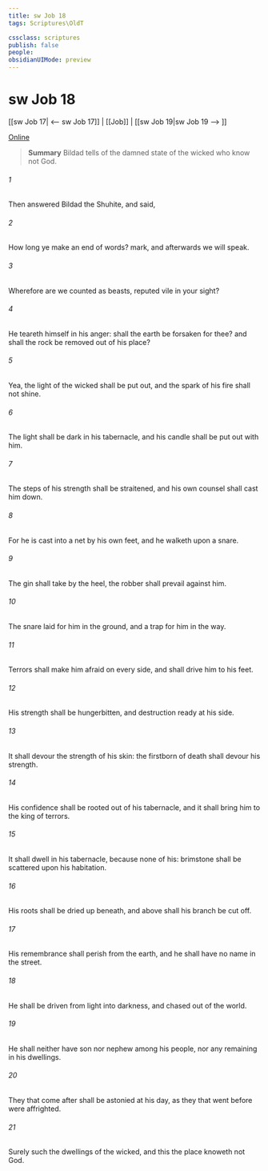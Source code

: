 ```yaml
---
title: sw Job 18
tags: Scriptures\OldT

cssclass: scriptures
publish: false
people:
obsidianUIMode: preview
---
```


# sw Job 18
[[sw Job 17| <-- sw Job 17]] | [[Job]] | [[sw Job 19|sw Job 19 --> ]]

[Online](https://churchofjesuschrist.org/study/scriptures/ot/job/18?lang=eng)

> __Summary__
Bildad tells of the damned state of the wicked who know not God.

###### 1 
Then answered Bildad the Shuhite, and said,

###### 2 
How long  ye make an end of words? mark, and afterwards we will speak.

###### 3 
Wherefore are we counted as beasts,  reputed vile in your sight?

###### 4 
He teareth himself in his anger: shall the earth be forsaken for thee? and shall the rock be removed out of his place?

###### 5 
Yea, the light of the wicked shall be put out, and the spark of his fire shall not shine.

###### 6 
The light shall be dark in his tabernacle, and his candle shall be put out with him.

###### 7 
The steps of his strength shall be straitened, and his own counsel shall cast him down.

###### 8 
For he is cast into a net by his own feet, and he walketh upon a snare.

###### 9 
The gin shall take  by the heel,  the robber shall prevail against him.

###### 10 
The snare  laid for him in the ground, and a trap for him in the way.

###### 11 
Terrors shall make him afraid on every side, and shall drive him to his feet.

###### 12 
His strength shall be hungerbitten, and destruction  ready at his side.

###### 13 
It shall devour the strength of his skin:  the firstborn of death shall devour his strength.

###### 14 
His confidence shall be rooted out of his tabernacle, and it shall bring him to the king of terrors.

###### 15 
It shall dwell in his tabernacle, because  none of his: brimstone shall be scattered upon his habitation.

###### 16 
His roots shall be dried up beneath, and above shall his branch be cut off.

###### 17 
His remembrance shall perish from the earth, and he shall have no name in the street.

###### 18 
He shall be driven from light into darkness, and chased out of the world.

###### 19 
He shall neither have son nor nephew among his people, nor any remaining in his dwellings.

###### 20 
They that come after  shall be astonied at his day, as they that went before were affrighted.

###### 21 
Surely such  the dwellings of the wicked, and this  the place  knoweth not God.

